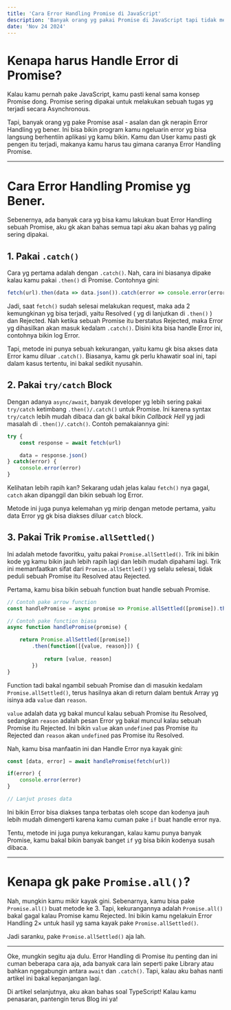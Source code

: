 ```yaml
---
title: 'Cara Error Handling Promise di JavaScript'
description: 'Banyak orang yg pakai Promise di JavaScript tapi tidak melakukan Error Handling dengan benar. Artikel ini akan kasih beberapa caranya.'
date: 'Nov 24 2024'
---
```


# Kenapa harus Handle Error di Promise?
Kalau kamu pernah pake JavaScript, kamu pasti kenal sama konsep Promise dong. Promise sering dipakai untuk melakukan sebuah tugas yg terjadi secara Asynchronous.

Tapi, banyak orang yg pake Promise asal - asalan dan gk nerapin Error Handling yg bener. Ini bisa bikin program kamu ngeluarin error yg bisa langsung berhentiin aplikasi yg kamu bikin. Kamu dan User kamu pasti gk pengen itu terjadi, makanya kamu harus tau gimana caranya Error Handling Promise.

---
# Cara Error Handling Promise yg Bener.
Sebenernya, ada banyak cara yg bisa kamu lakukan buat Error Handling sebuah Promise, aku gk akan bahas semua tapi aku akan bahas yg paling sering dipakai.

## 1. Pakai `.catch()`
Cara yg pertama adalah dengan `.catch()`. Nah, cara ini biasanya dipake kalau kamu pakai `.then()` di Promise. Contohnya gini:

```js
fetch(url).then(data => data.json()).catch(error => console.error(error))
```

Jadi, saat `fetch()` sudah selesai melakukan request, maka ada 2 kemungkinan yg bisa terjadi, yaitu Resolved ( yg di lanjutkan di `.then()` ) dan Rejected. Nah ketika sebuah Promise itu berstatus Rejected, maka Error yg dihasilkan akan masuk kedalam `.catch()`. Disini kita bisa handle Error ini, contohnya bikin log Error.

Tapi, metode ini punya sebuah kekurangan, yaitu kamu gk bisa akses data Error kamu diluar `.catch()`. Biasanya, kamu gk perlu khawatir soal ini, tapi dalam kasus tertentu, ini bakal sedikit nyusahin.

## 2. Pakai `try/catch` Block
Dengan adanya `async/await`, banyak developer yg lebih sering pakai `try/catch` ketimbang `.then()/.catch()` untuk Promise. Ini karena syntax `try/catch` lebih mudah dibaca dan gk bakal bikin _Callback Hell_ yg jadi masalah di `.then()/.catch()`. Contoh pemakaiannya gini:

```js
try {
	const response = await fetch(url)

	data = response.json()
} catch(error) {
	console.error(error)
}
```

Kelihatan lebih rapih kan? Sekarang udah jelas kalau `fetch()` nya gagal, `catch` akan dipanggil dan bikin sebuah log Error.

Metode ini juga punya kelemahan yg mirip dengan metode pertama, yaitu data Error yg gk bisa diakses diluar `catch` block.

## 3. Pakai Trik `Promise.allSettled()`
Ini adalah metode favoritku, yaitu pakai `Promise.allSettled()`. Trik ini bikin kode yg kamu bikin jauh lebih rapih lagi dan lebih mudah dipahami lagi. Trik ini memanfaatkan sifat dari `Promise.allSettled()` yg selalu selesai, tidak peduli sebuah Promise itu Resolved atau Rejected.

Pertama, kamu bisa bikin sebuah function buat handle sebuah Promise.

```js
// Contoh pake arrow function
const handlePromise = async promise => Promise.allSettled([promise]).then([{value, reason}] => [value, reason])

// Contoh pake function biasa
async function handlePromise(promise) {

	return Promise.allSettled([promise])
		.then(function([{value, reason}]) {
		
			return [value, reason]
		})
}
```

Function tadi bakal ngambil sebuah Promise dan di masukin kedalam `Promise.allSettled()`, terus hasilnya akan di return dalam bentuk Array yg isinya ada `value` dan `reason`.

`value` adalah data yg bakal muncul kalau sebuah Promise itu Resolved, sedangkan `reason` adalah pesan Error yg bakal muncul kalau sebuah Promise itu Rejected. Ini bikin `value` akan `undefined` pas Promise itu Rejected dan `reason` akan `undefined` pas Promise itu Resolved.

Nah, kamu bisa manfaatin ini dan Handle Error nya kayak gini:

```js
const [data, error] = await handlePromise(fetch(url))

if(error) {
	console.error(error)
}

// Lanjut proses data
```

Ini bikin Error bisa diakses tanpa terbatas oleh scope dan kodenya jauh lebih mudah dimengerti karena kamu cuman pake `if` buat handle error nya.

Tentu, metode ini juga punya kekurangan, kalau kamu punya banyak Promise, kamu bakal bikin banyak banget `if` yg bisa bikin kodenya susah dibaca.

---
# Kenapa gk pake `Promise.all()`?
Nah, mungkin kamu mikir kayak gini. Sebenarnya, kamu bisa pake `Promise.all()` buat metode ke 3. Tapi, kekurangannya adalah `Promise.all()` bakal gagal kalau Promise kamu Rejected. Ini bikin kamu ngelakuin Error Handling 2× untuk hasil yg sama kayak pake `Promise.allSettled()`.

Jadi saranku, pake `Promise.allSettled()` aja lah.

---
Oke, mungkin segitu aja dulu. Error Handling di Promise itu penting dan ini cuman beberapa cara aja, ada banyak cara lain seperti pake Library atau bahkan ngegabungin antara `await` dan `.catch()`. Tapi, kalau aku bahas nanti artikel ini bakal kepanjangan lagi.

Di artikel selanjutnya, aku akan bahas soal TypeScript! Kalau kamu penasaran, pantengin terus Blog ini ya!
